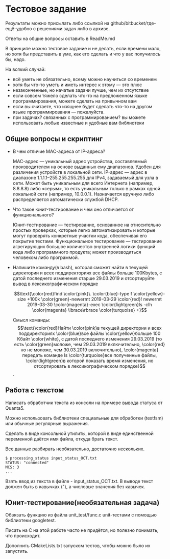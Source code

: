 # Тестовое задание

Результаты можно присылать либо ссылкой на github/bitbucket/где-ещё-удобно с решениями задач либо в архиве.

Ответы на общие вопросы оставить в ReadMe.md

В принципе можно тестовое задание и не делать, если времени мало, но хотя бы представить в уме, как его сделать и что у вас получилось бы, надо.

На всякий случай:

* всё уметь не обязательно, всему можно научиться со временем
* хотя бы что-то уметь и иметь интерес к этому — это плюс
* незаконченные, но начатые задачи лучше, чем их отсутствие
* если совсем тяжело сделать что-то на предложенном языке программирования, можете сделать на привычном вам
* если вы считаете, что изящнее будет сделать что-то на другом языке программирования — пожалуйста.
* при задачах? связанных с программированием? вы можете использовать любые известные и удобные вам библиотеки

## Общие вопросы и скриптинг
* В чем отличие MAC-адреса от IP-адреса?

  MAC-адрес — уникальный адрес устройства, составляемый производителем на основе выданных ему диапазонов. Удобен для различения устройств в локальной сети. IP-адрес — адрес в диапазоне 1.1.1.1–255.255.255.255 для IPv4, задаваемый для узла в сети. Может быть уникальным для всего Интернета (например, 8.8.8.8) либо «серым», то есть уникальным только в рамках одной локальной сети (например, 10.0.0.1). Назначается вручную либо распределяется автоматически службой DHCP.

* Что такое юнит-тестирование и чем оно отличается от функционального?

  Юнит-тестирование — тестирование, основанное на относительно простых проверках, которые легко автоматизировать и которые могут проверять конкретные участки кода, обеспечивая его покрытие тестами. Функциональное тестирование — тестирование агрегирующих большое количество внутренней логики функций кода либо программного продукта; может производиться человеком либо программой.

* Напишите команду(в bash), которая сможет найти в текущей директории и всех поддиректориях все файлы больше 100Kbytes, с датой последнего изменения старше 29.03.2019 и отсортируйте вывод в лексикографическом порядке

  $$\text{\color{red}find \color{pink}\. \color{blue}-type f \color{yellow}-size +100k \color{green}-newermt 2019-03-29 \color{red}! newermt 2019-03-30 \color{magenta}-exec \color{lightgreen}ls -clh \color{magenta} \lbrace\rbrace \color{turquoise} +}$$

  Смысл команды:
$$\text{\color{red}Найти \color{pink}в текущей директории и всех поддиректориях \color{blue}все файлы \color{yellow}больше 100 Кбайт \color{white}, с датой последнего изменения 29.03.2019 (то есть \color{green}моложе, чем 29.03.2019 включительно, \color{red}но не моложе, чем 30.03.2019 включительно), \color{magenta}передать команде ls \color{turquoise}все полученные файлы, \color{lightgreen}в которой показать время изменения, но отсортировать в лексикографическом порядке}$$.

## Работа с текстом

Написать обработчик текста из консоли на примере вывода статуса от Quanta5.

Можно использовать библиотеки специальные для обработки (textfsm) или обычные регулярные выражения.

Сделать в виде консольной утилиты, которой в виде единственной переменной даётся имя файла, откуда брать текст.

Все данные разбирать необязательно, достаточно нескольких.

```
$ processing_status input_status_OCT.txt
STATUS: "connected"
MCS: 3
...
```

Взять ввод из текста в файле - input_status_OCT.txt.
В выводе текст должен быть в кавычках ("), а числовые значения без кавычек.

## Юнит-тестирование(необязательная задача)

Обвязать функцию из файла unit_test/func.c unit-тестами с помощью библиотеки googletest.

Писать на C на этой работе часто не придётся, но полезно понимать, что происходит.

Дополнить CMakeLists.txt запуском тестов, чтобы можно было их запустить.
